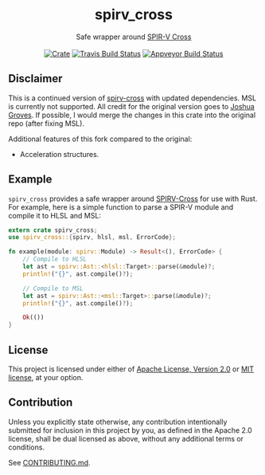 <h1 align="center">
  spirv_cross
</h1>
<div align="center">
  Safe wrapper around <a href="https://github.com/KhronosGroup/SPIRV-Cross">SPIR-V Cross</a>
</div>
<br />
<div align="center">
  <a href="https://crates.io/crates/spirv_cross"><img src="https://img.shields.io/crates/v/spirv_cross.svg?label=spirv_cross" alt="Crate"></a> <a href="https://travis-ci.org/grovesNL/spirv_cross"><img src="https://travis-ci.org/grovesNL/spirv_cross.svg?branch=master" alt="Travis Build Status" /></a> <a href="https://ci.appveyor.com/project/grovesNL/spirv-cross/branch/master"><img src="https://ci.appveyor.com/api/projects/status/ja22j0ueje51sd76/branch/master?svg=true" alt="Appveyor Build Status" /></a>
</div>

## Disclaimer

This is a continued version of [spirv-cross](https://crates.io/crates/spirv_cross) with updated dependencies. MSL is currently not supported.
All credit for the original version goes to [Joshua Groves](https://github.com/grovesNL). If possible, I would merge the changes in this crate into the original repo (after fixing
MSL).

Additional features of this fork compared to the original: 
- Acceleration structures.

## Example

`spirv_cross` provides a safe wrapper around [SPIRV-Cross](https://github.com/KhronosGroup/SPIRV-Cross) for use with Rust. For example, here is a simple function to parse a SPIR-V module and compile it to HLSL and MSL:

```rust
extern crate spirv_cross;
use spirv_cross::{spirv, hlsl, msl, ErrorCode};

fn example(module: spirv::Module) -> Result<(), ErrorCode> {
    // Compile to HLSL
    let ast = spirv::Ast::<hlsl::Target>::parse(&module)?;
    println!("{}", ast.compile()?);

    // Compile to MSL
    let ast = spirv::Ast::<msl::Target>::parse(&module)?;
    println!("{}", ast.compile()?);

    Ok(())
}
```

## License

This project is licensed under either of [Apache License, Version
2.0](LICENSE-APACHE) or [MIT license](LICENSE-MIT), at your option.

## Contribution

Unless you explicitly state otherwise, any contribution intentionally submitted
for inclusion in this project by you, as defined in the Apache 2.0 license,
shall be dual licensed as above, without any additional terms or conditions.

See [CONTRIBUTING.md](CONTRIBUTING.md).
